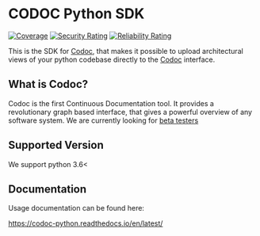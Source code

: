 # CODOC Python SDK
[![Coverage](https://sonarcloud.io/api/project_badges/measure?project=svadilfare_codoc-python&metric=coverage&token=87db581f3fdbed3f091a90ed187a1a0cad581529)](https://sonarcloud.io/dashboard?id=svadilfare_codoc-python)
[![Security Rating](https://sonarcloud.io/api/project_badges/measure?project=svadilfare_codoc-python&metric=security_rating&token=87db581f3fdbed3f091a90ed187a1a0cad581529)](https://sonarcloud.io/dashboard?id=svadilfare_codoc-python)
[![Reliability Rating](https://sonarcloud.io/api/project_badges/measure?project=svadilfare_codoc-python&metric=reliability_rating&token=87db581f3fdbed3f091a90ed187a1a0cad581529)](https://sonarcloud.io/dashboard?id=svadilfare_codoc-python)

This is the SDK for [Codoc](https://codoc.org/), that makes it possible to
upload architectural views of your python codebase directly to the
[Codoc](https://codoc.org/) interface.

## What is Codoc?
Codoc is the first Continuous Documentation tool.
It provides a revolutionary graph based interface,
that gives a powerful overview of any software system.
We are currently looking for [beta testers](https://codoc.org/signup/)

## Supported Version
We support python 3.6<

## Documentation

Usage documentation can be found here:

https://codoc-python.readthedocs.io/en/latest/

